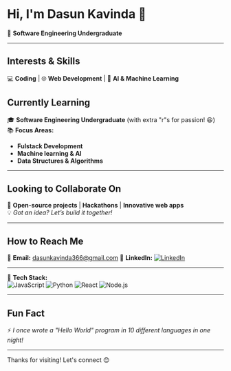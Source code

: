 #  Hi, I'm Dasun Kavinda 👋  

🚀 **Software Engineering Undergraduate**  

---

##  Interests & Skills 
💻 **Coding** | 🌐 **Web Development** | 🤖 **AI & Machine Learning**  


## Currently Learning  
🎓 **Software Engineering Undergraduate** (with extra "r"s for passion! 😆)  
📚 **Focus Areas:**  
- **Fulstack Development**   
- **Machine learning & AI**   
- **Data Structures & Algorithms**  

---

## Looking to Collaborate On 
🤝 **Open-source projects** | **Hackathons** | **Innovative web apps**  
💡 *Got an idea? Let’s build it together!*  

---

## How to Reach Me
📧 **Email:** dasunkavinda366@gmail.com 
🔗 **LinkedIn:** [![LinkedIn](https://img.shields.io/badge/LinkedIn-0A66C2?style=for-the-badge&logo=linkedin&logoColor=white)]([www.linkedin.com/in/dasun-kavinda-6b948526a](https://www.linkedin.com/in/dasun-kavinda-6b948526a?utm_source=share&utm_campaign=share_via&utm_content=profile&utm_medium=android_app))  

---

🔧 **Tech Stack:**  
![JavaScript](https://img.shields.io/badge/JavaScript-F7DF1E?style=flat&logo=javascript&logoColor=black)
![Python](https://img.shields.io/badge/Python-3776AB?style=flat&logo=python&logoColor=white)
![React](https://img.shields.io/badge/React-61DAFB?style=flat&logo=react&logoColor=black)
![Node.js](https://img.shields.io/badge/Node.js-339933?style=flat&logo=node.js&logoColor=white)

---

## Fun Fact 
⚡ *I once wrote a "Hello World" program in 10 different languages in one night!*  

---

Thanks for visiting! Let's connect 😊

<!---
DASUN53/DASUN53 is a ✨ special ✨ repository because its `README.md` (this file) appears on your GitHub profile.
You can click the Preview link to take a look at your changes.
--->

